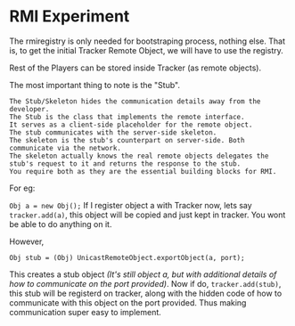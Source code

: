 # RMI Experiment

The rmiregistry is only needed for bootstraping process, nothing else. That is, to get the initial Tracker Remote Object, we will have to use the registry. 

Rest of the Players can be stored inside Tracker (as remote objects).

The most important thing to note is the "Stub". 

```
The Stub/Skeleton hides the communication details away from the developer. 
The Stub is the class that implements the remote interface. 
It serves as a client-side placeholder for the remote object. 
The stub communicates with the server-side skeleton. 
The skeleton is the stub's counterpart on server-side. Both communicate via the network. 
The skeleton actually knows the real remote objects delegates the stub's request to it and returns the response to the stub. 
You require both as they are the essential building blocks for RMI.
```

For eg:

```Obj a = new Obj();```
If I register object a with Tracker now, lets say ```tracker.add(a)```, this object will be copied and just kept in tracker. You wont be able to do anything on it.

However,
```Obj a = new Obj();
Obj stub = (Obj) UnicastRemoteObject.exportObject(a, port);
```
This creates a stub object *(It's still object a, but with additional details of how to communicate on the port provided)*. Now if do, ```tracker.add(stub)```, this stub will be registerd on tracker, along with the hidden code of how to communicate with this object on the port provided. Thus making communication super easy to implement.
